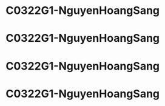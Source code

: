 # C0322G1-NguyenHoangSang
# C0322G1-NguyenHoangSang
# C0322G1-NguyenHoangSang
# C0322G1-NguyenHoangSang
